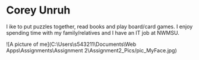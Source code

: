 # Corey Unruh

I ike to put puzzles together, read books and play board/card games.
I enjoy spending time with my family/relatives and I have an IT job at NWMSU.

![A picture of me](C:\Users\s543211\Documents\Web Apps\Assignments\Assignment 2\Assignment2_Pics/pic_MyFace.jpg)